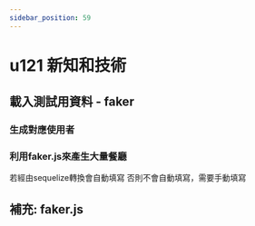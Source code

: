 ```yaml
---
sidebar_position: 59
---
```


# u121 新知和技術  

## 載入測試用資料 - faker


### 生成對應使用者
### 利用faker.js來產生大量餐廳

若經由sequelize轉換會自動填寫
否則不會自動填寫，需要手動填寫
## 補充: faker.js